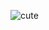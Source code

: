 ![cute](https://img.freepik.com/free-vector/cute-rabbit-with-duck-working-laptop-cartoon-illustration_56104-471.jpg?size=626&ext=jpg&ga=GA1.2.1292351815.1642809600)
